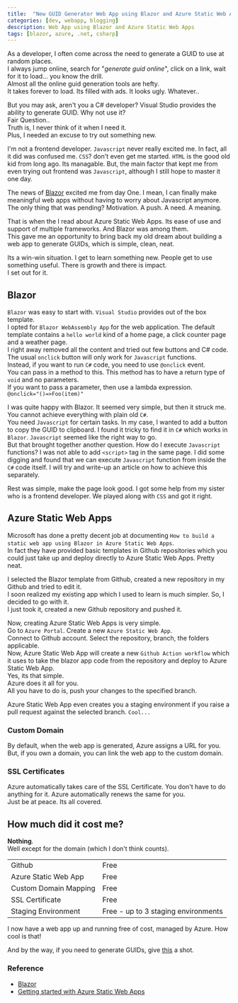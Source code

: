 ```yaml
---
title:  "New GUID Generator Web App using Blazor and Azure Static Web Apps" 
categories: [dev, webapp, blogging]
description: Web App using Blazor and Azure Static Web Apps
tags: [blazor, azure, .net, csharp]
--- 
```


As a developer, I often come across the need to generate a GUID to use at random places.  
I always jump online, search for "_generate guid online_", click on a link, wait for it to load... you know the drill.  
Almost all the online guid generation tools are hefty.  
It takes forever to load. Its filled with ads. It looks ugly. Whatever..  

But you may ask, aren't you a C# developer? Visual Studio provides the ability to generate GUID. Why not use it?  
Fair Question..  
Truth is, I never think of it when I need it.  
Plus, I needed an excuse to try out something new.  

I'm not a frontend developer. `Javascript` never really excited me. In fact, all it did was confused me. `CSS`? don't even get me started. `HTML` is the good old kid from long ago. Its managable. But, the main factor that kept me from even trying out frontend was `Javascript`, although I still hope to master it one day.

The news of [Blazor](https://dotnet.microsoft.com/apps/aspnet/web-apps/blazor) excited me from day One. I mean, I can finally make meaningful web apps without having to worry about Javascript anymore. The only thing that was pending? Motivation. A push. A need. A meaning.

That is when the I read about Azure Static Web Apps. Its ease of use and support of multiple frameworks. And Blazor was among them.  
This gave me an opportunity to bring back my old dream about building a web app to generate GUIDs, which is simple, clean, neat.

Its a win-win situation. I get to learn something new. People get to use something useful. There is growth and there is impact.   
I set out for it.


## Blazor

`Blazor` was easy to start with. `Visual Studio` provides out of the box template.  
I opted for `Blazor WebAssembly App` for the web application. The default template contains a `hello world` kind of a home page, a click counter page and a weather page.  
I right away removed all the content and tried out few buttons and C# code.
The usual `onclick` button will only work for `Javascript` functions.  
Instead, if you want to run `C#` code, you need to use `@onclick` event.  
You can pass in a method to this. This method has to have a return type of `void` and no parameters.  
If you want to pass a parameter, then use a lambda expression.  
`@onclick="()=>Foo(item)"`  

I was quite happy with Blazor. It seemed very simple, but then it struck me. You cannot achieve everything with plain old `C#`.  
You need `Javascript` for certain tasks. In my case, I wanted to add a button to copy the GUID to clipboard. I found it tricky to find it in `C#` which works in `Blazor`. `Javascript` seemed like the right way to go.  
But that brought together another question. How do I execute `Javascript` functions? I was not able to add `<script>` tag in the same page. I did some digging and found that we can execute `Javascript` function from inside the `C#` code itself. I will try and write-up an article on how to achieve this separately.  

Rest was simple, make the page look good. I got some help from my sister who is a frontend developer. We played along with `CSS` and got it right.  

## Azure Static Web Apps

Microsoft has done a pretty decent job at documenting `How to build a static web app using Blazor in Azure Static Web Apps`.  
In fact they have provided basic templates in Github repositories which you could just take up and deploy directly to Azure Static Web Apps. Pretty neat.  

I selected the Blazor template from Github, created a new repository in my Github and tried to edit it.  
I soon realized my existing app which I used to learn is much simpler. So, I decided to go with it.  
I just took it, created a new Github repository and pushed it.

Now, creating Azure Static Web Apps is very simple.  
Go to `Azure Portal`. Create a new `Azure Static Web App`.  
Connect to Github account. Select the repository, branch, the folders applicable.  
Now, Azure Static Web App will create a new `Github Action workflow` which it uses to take the blazor app code from the repository and deploy to Azure Static Web App.  
Yes, its that simple.  
Azure does it all for you.  
All you have to do is, push your changes to the specified branch.  

Azure Static Web App even creates you a staging environment if you raise a pull request against the selected branch. `Cool...`  

### Custom Domain

By default, when the web app is generated, Azure assigns a URL for you. But, if you own a domain, you can link the web app to the custom domain.

### SSL Certificates

Azure automatically takes care of the SSL Certificate. You don't have to do anything for it. Azure automatically renews the same for you.  
Just be at peace. Its all covered.

## How much did it cost me?

__Nothing__.  
Well except for the domain (which I don't think counts).  

|        |      |
|--------|------|
| Github | Free |
| Azure Static Web App | Free |
| Custom Domain Mapping | Free |
| SSL Certificate | Free |
| Staging Environment | Free - up to 3 staging environments |

I now have a web app up and running free of cost, managed by Azure. How cool is that!  

And by the way, if you need to generate GUIDs, give [this](https://green-bush-00b4eb210.azurestaticapps.net/) a shot.

### Reference
* [Blazor](https://dotnet.microsoft.com/apps/aspnet/web-apps/blazor)
* [Getting started with Azure Static Web Apps](https://docs.microsoft.com/en-us/azure/static-web-apps/deploy-blazor#:~:text=%20Tutorial%3A%20Building%20a%20static%20web%20app%20with,is%20created%2C%20create%20a%20static%20web...%20More%20) 